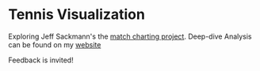 # Tennis Visualization
Exploring Jeff Sackmann's the [match charting project](https://github.com/JeffSackmann/tennis_MatchChartingProject).
Deep-dive Analysis can be found on my [website](https://iamwilliamj.com/) 

Feedback is invited!